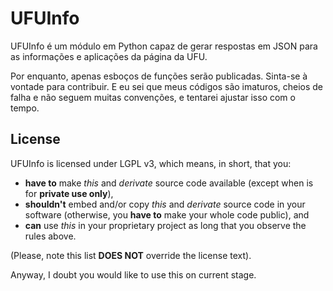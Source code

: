 UFUInfo
==========

UFUInfo é um módulo em Python capaz de gerar respostas em JSON para as informações e aplicações da página da UFU.

Por enquanto, apenas esboços de funções serão publicadas. Sinta-se à vontade para contribuir. E eu sei que meus códigos são imaturos, cheios de falha e não seguem muitas convenções, e tentarei ajustar isso com o tempo.

License
-------

UFUInfo is licensed under LGPL v3, which means, in short, that you:

* **have to** make *this* and *derivate* source code available (except when is for **private use only**),
* **shouldn't** embed and/or copy *this* and *derivate* source code in your software (otherwise, you **have to** make your whole code public), and
* **can** use *this* in your proprietary project as long that you observe the rules above.

(Please, note this list **DOES NOT** override the license text).

Anyway, I doubt you would like to use this on current stage.

